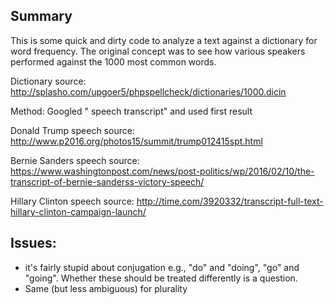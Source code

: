 Summary
-------

This is some quick and dirty code to analyze a text against a dictionary for word frequency.
The original concept was to see how various speakers performed against the 1000 most common words.

Dictionary source:
http://splasho.com/upgoer5/phpspellcheck/dictionaries/1000.dicin

Method: Googled "<candidate> speech transcript" and used first result

Donald Trump speech source:
http://www.p2016.org/photos15/summit/trump012415spt.html

Bernie Sanders speech source:
https://www.washingtonpost.com/news/post-politics/wp/2016/02/10/the-transcript-of-bernie-sanderss-victory-speech/

Hillary Clinton speech source:
http://time.com/3920332/transcript-full-text-hillary-clinton-campaign-launch/

Issues:
------
- it's fairly stupid about conjugation e.g., "do" and "doing", "go" and "going". Whether these should be treated differently is a question.
- Same (but less ambiguous) for plurality